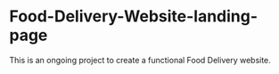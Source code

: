 # Food-Delivery-Website-landing-page
This is an ongoing project to create a functional Food Delivery website.
